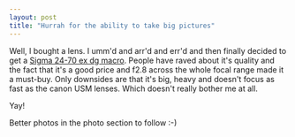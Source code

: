 ```yaml
---
layout: post
title: "Hurrah for the ability to take big pictures"
---
```

Well, I bought a lens. I umm'd and arr'd and err'd and then finally decided to
get a [Sigma 24-70 ex dg macro][1]. People have raved about it's quality and
the fact that it's a good price and f2.8 across the whole focal range made it
a must-buy. Only downsides are that it's big, heavy and doesn't focus as fast
as the canon USM lenses. Which doesn't really bother me at all.

Yay!

Better photos in the photo section to follow :-)

   [1]:
http://www.sigmaphoto.com/lenses/lenses_all_details.asp?id=3261&navigator=2
